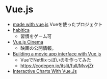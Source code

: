 # Vue.js

- [made with vue.js](https://madewithvuejs.com/)
	Vueを使ったプロジェクト
- [habitica](https://habitica.com/static/home)
	- 習慣をゲーム可
- [Vue.js Cinema](https://vuejs-cinema.herokuapp.com/)
	- 映画の公開情報。
- [Building a movie app interface with Vue.js](https://hackernoon.com/building-a-movie-app-interface-with-vue-js-cdc8aeb5db0b)
  - VueでNetflixっぽいのを作ってみた
  - https://codepen.io/itslit/full/MvvjZr
- [Interactive Charts With Vue.Js](https://blog.zingchart.com/interactive-charts-with-vue-js/)